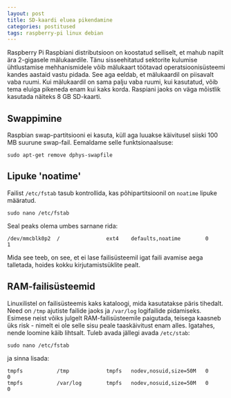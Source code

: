 ```yaml
---
layout: post
title: SD-kaardi eluea pikendamine
categories: postitused
tags: raspberry-pi linux debian
---
```


Raspberry Pi Raspbiani distributsioon on koostatud selliselt, et mahub napilt ära 2-gigasele mälukaardile. Tänu sisseehitatud sektorite kulumise ühtlustamise mehhanismidele võib mälukaart töötavad operatsioonisüsteemi kandes aastaid vastu pidada. See aga eeldab, et mälukaardil on piisavalt vaba ruumi. Kui mälukaardil on sama palju vaba ruumi, kui kasutatud, võib tema eluiga pikeneda enam kui kaks korda. Raspiani jaoks on väga mõistlik kasutada näiteks 8 GB SD-kaarti.


## Swappimine

Raspbian swap-partitsiooni ei kasuta, küll aga luuakse käivitusel siiski 100 MB suurune swap-fail. Eemaldame selle funktsionaalsuse:

    sudo apt-get remove dphys-swapfile


## Lipuke 'noatime'

Failist `/etc/fstab` tasub kontrollida, kas põhipartitsioonil on `noatime` lipuke määratud.

    sudo nano /etc/fstab
    
Seal peaks olema umbes sarnane rida:

    /dev/mmcblk0p2  /               ext4    defaults,noatime        0       1

Mida see teeb, on see, et ei lase failisüsteemil igat faili avamise aega talletada, hoides kokku kirjutamistsüklite pealt.


## RAM-failisüsteemid

Linuxilistel on failisüsteemis kaks kataloogi, mida kasutatakse päris tihedalt. Need on `/tmp` ajutiste failide jaoks ja `/var/log` logifailide pidamiseks. Esimese neist võiks julgelt RAM-failisüsteemile paigutada, teisega kaasneb üks risk - nimelt ei ole selle sisu peale taaskäivitust enam alles. Igatahes, nende loomine käib lihtsalt. Tuleb avada jällegi avada `/etc/stab`:

    sudo nano /etc/fstab

ja sinna lisada:

    tmpfs           /tmp            tmpfs   nodev,nosuid,size=50M   0       0
    tmpfs           /var/log        tmpfs   nodev,nosuid,size=50M   0       0
